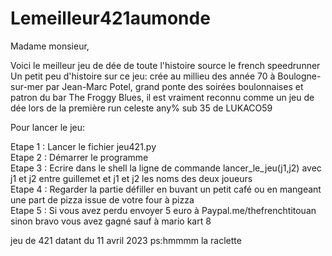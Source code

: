 # Lemeilleur421aumonde
Madame monsieur,

Voici le meilleur jeu de dée de toute l'histoire source le french speedrunner
Un petit peu d'histoire sur ce jeu:
  crée au millieu des année 70 à Boulogne-sur-mer par Jean-Marc Potel, grand ponte des soirées boulonnaises et patron du bar The Froggy Blues, il est         vraiment reconnu comme un jeu de dée lors de la première run celeste any% sub 35 de LUKACO59   


Pour lancer le jeu:  

  Etape 1 : Lancer le fichier jeu421.py  
  Etape 2 : Démarrer le programme   
  Etape 3 : Ecrire dans le shell la ligne de commande lancer_le_jeu(j1,j2) avec j1 et j2 entre guillemet et j1 et j2 les noms des deux joueurs   
  Etape 4 : Regarder la partie défiller en buvant un petit café ou en mangeant une part de pizza issue de votre four à pizza   
  Etape 5 : Si vous avez perdu envoyer 5 euro à Paypal.me/thefrenchtitouan sinon bravo vous avez gagné sauf à mario kart 8    





jeu de 421 datant du 11 avril 2023  ps:hmmmm la raclette
